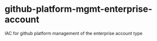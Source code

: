 # github-platform-mgmt-enterprise-account
IAC for github platform management of the enterprise account type
